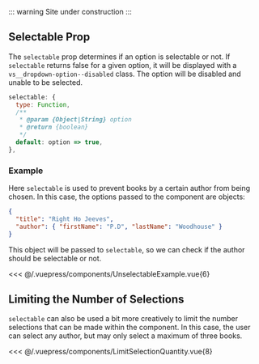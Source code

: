 ::: warning
Site under construction
:::

## Selectable Prop <Badge text="v3.3.0+" />

The `selectable` prop determines if an option is selectable or not. If
`selectable` returns false for a given option, it will be displayed with a
`vs__dropdown-option--disabled` class. The option will be disabled and unable to
be selected.

```js
selectable: {
  type: Function,
  /**
   * @param {Object|String} option
   * @return {boolean}
   */
  default: option => true,
},
```

### Example

Here `selectable` is used to prevent books by a certain author from being
chosen. In this case, the options passed to the component are objects:

```json
{
  "title": "Right Ho Jeeves",
  "author": { "firstName": "P.D", "lastName": "Woodhouse" }
}
```

This object will be passed to `selectable`, so we can check if the author should
be selectable or not.

<UnselectableExample />

<<< @/.vuepress/components/UnselectableExample.vue{6}

## Limiting the Number of Selections

`selectable` can also be used a bit more creatively to limit the number
selections that can be made within the component. In this case, the user can
select any author, but may only select a maximum of three books.

<LimitSelectionQuantity />

<<< @/.vuepress/components/LimitSelectionQuantity.vue{8}
